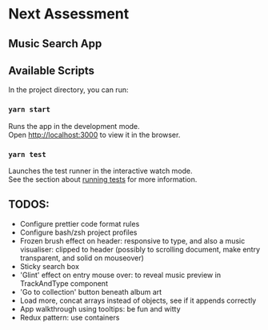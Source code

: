 # Next Assessment
## Music Search App

## Available Scripts

In the project directory, you can run:

### `yarn start`

Runs the app in the development mode.<br />
Open [http://localhost:3000](http://localhost:3000) to view it in the browser.

### `yarn test`

Launches the test runner in the interactive watch mode.<br />
See the section about [running tests](https://facebook.github.io/create-react-app/docs/running-tests) for more information.

## TODOS:
- Configure prettier code format rules
- Configure bash/zsh project profiles
- Frozen brush effect on header: responsive to type, and also a music visualiser: clipped to header (possibly to scrolling document, make entry transparent, and solid on mouseover)
- Sticky search box
- 'Glint' effect on entry mouse over: to reveal music preview in TrackAndType component
- 'Go to collection' button beneath album art
- Load more, concat arrays instead of objects, see if it appends correctly
- App walkthrough using tooltips: be fun and witty
- Redux pattern: use containers

